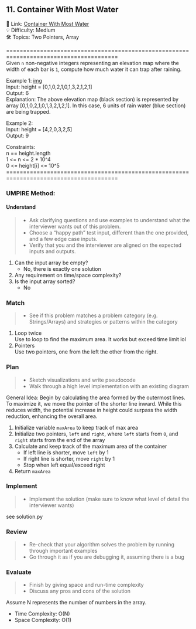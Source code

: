 ## 11. Container With Most Water
🔗  Link: [Container With Most Water](https://leetcode.com/problems/container-with-most-water/description/)<br>
💡 Difficulty: Medium<br>
🛠️ Topics: Two Pointers, Array<br>

=======================================================================================<br>
Given `n` non-negative integers representing an elevation map where the width of each bar is `1`, compute how much water it can trap after raining.

Example 1:
[img](https://assets.leetcode.com/uploads/2018/10/22/rainwatertrap.png) <br>
Input: height = [0,1,0,2,1,0,1,3,2,1,2,1]<br>
Output: 6<br>
Explanation: The above elevation map (black section) is represented by array [0,1,0,2,1,0,1,3,2,1,2,1]. In this case, 6 units of rain water (blue section) are being trapped.<br>

Example 2:<br>
Input: height = [4,2,0,3,2,5]<br>
Output: 9<br>


Constraints:<br>
n == height.length<br>
1 <= n <= 2 * 10^4<br>
0 <= height[i] <= 10^5<br>
=======================================================================================<br>
### UMPIRE Method:
#### Understand

> - Ask clarifying questions and use examples to understand what the interviewer wants out of this problem.
> - Choose a “happy path” test input, different than the one provided, and a few edge case inputs. 
> - Verify that you and the interviewer are aligned on the expected inputs and outputs.
1. Can the input array be empty? 
    - No, there is exactly one solution
2. Any requirement on time/space complexity? 
3. Is the input array sorted?
    - No

### Match
> - See if this problem matches a problem category (e.g. Strings/Arrays) and strategies or patterns within the category


1.  Loop twice<br>
Use to loop to find the maximum area. It works but exceed time limit lol
2. Pointers <br>
Use two pointers, one from the left the other from the right. 

### Plan
> - Sketch visualizations and write pseudocode
> - Walk through a high level implementation with an existing diagram

General Idea: Begin by calculating the area formed by the outermost lines. To maximize it, we move the pointer of the shorter line inward. While this reduces width, the potential increase in height could surpass the width reduction, enhancing the overall area.
1) Initialize variable `maxArea` to keep track of max area 
2) Initialize two pointers, `left` and `right`, where `left` starts from `0`, and `right` starts from the end of the array
2) Calculate and keep track of the maximum area of the container
    - If left line is shorter, move `left` by 1 
    - If right line is shorter, move `right` by 1 
    - Stop when left equal/exceed right
3) Return `maxArea`

### Implement
> - Implement the solution (make sure to know what level of detail the interviewer wants)

see solution.py

### Review
> - Re-check that your algorithm solves the problem by running through important examples
> - Go through it as if you are debugging it, assuming there is a bug
### Evaluate
> - Finish by giving space and run-time complexity
> - Discuss any pros and cons of the solution

Assume N represents the number of numbers in the array.


- Time Complexity: O(N)
- Space Complexity: O(1)
